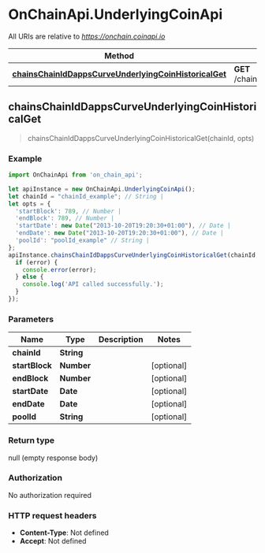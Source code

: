 # OnChainApi.UnderlyingCoinApi

All URIs are relative to *https://onchain.coinapi.io*

Method | HTTP request | Description
------------- | ------------- | -------------
[**chainsChainIdDappsCurveUnderlyingCoinHistoricalGet**](UnderlyingCoinApi.md#chainsChainIdDappsCurveUnderlyingCoinHistoricalGet) | **GET** /chains/{chain_id}/dapps/curve/underlyingCoin/historical | 



## chainsChainIdDappsCurveUnderlyingCoinHistoricalGet

> chainsChainIdDappsCurveUnderlyingCoinHistoricalGet(chainId, opts)



### Example

```javascript
import OnChainApi from 'on_chain_api';

let apiInstance = new OnChainApi.UnderlyingCoinApi();
let chainId = "chainId_example"; // String | 
let opts = {
  'startBlock': 789, // Number | 
  'endBlock': 789, // Number | 
  'startDate': new Date("2013-10-20T19:20:30+01:00"), // Date | 
  'endDate': new Date("2013-10-20T19:20:30+01:00"), // Date | 
  'poolId': "poolId_example" // String | 
};
apiInstance.chainsChainIdDappsCurveUnderlyingCoinHistoricalGet(chainId, opts, (error, data, response) => {
  if (error) {
    console.error(error);
  } else {
    console.log('API called successfully.');
  }
});
```

### Parameters


Name | Type | Description  | Notes
------------- | ------------- | ------------- | -------------
 **chainId** | **String**|  | 
 **startBlock** | **Number**|  | [optional] 
 **endBlock** | **Number**|  | [optional] 
 **startDate** | **Date**|  | [optional] 
 **endDate** | **Date**|  | [optional] 
 **poolId** | **String**|  | [optional] 

### Return type

null (empty response body)

### Authorization

No authorization required

### HTTP request headers

- **Content-Type**: Not defined
- **Accept**: Not defined

